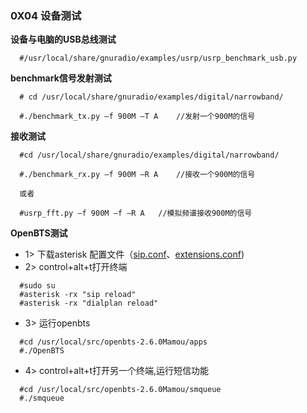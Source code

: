 ### 0X04 设备测试

**设备与电脑的USB总线测试**

```
  #/usr/local/share/gnuradio/examples/usrp/usrp_benchmark_usb.py
```

**benchmark信号发射测试**

```
  # cd /usr/local/share/gnuradio/examples/digital/narrowband/

  #./benchmark_tx.py –f 900M –T A    //发射一个900M的信号
```

**接收测试**

```
  #cd /usr/local/share/gnuradio/examples/digital/narrowband/

  #./benchmark_rx.py –f 900M –R A    //接收一个900M的信号

  或者

  #usrp_fft.py –f 900M –f –R A   //模拟频谱接收900M的信号
```

**OpenBTS测试**

* 1> 下载asterisk 配置文件（[sip.conf](https://s3.amazonaws.com/rfagora/image/conf/asterisk/openbts2.6_asterisk/sip.conf)、[extensions.conf](https://s3.amazonaws.com/rfagora/image/conf/asterisk/openbts2.6_asterisk/extensions.conf))
* 2> control+alt+t打开终端

```
  #sudo su
  #asterisk -rx "sip reload"
  #asterisk -rx "dialplan reload"
```

* 3> 运行openbts

```
  #cd /usr/local/src/openbts-2.6.0Mamou/apps
  #./OpenBTS
```

* 4> control+alt+t打开另一个终端,运行短信功能

```
  #cd /usr/local/src/openbts-2.6.0Mamou/smqueue
  #./smqueue
```
